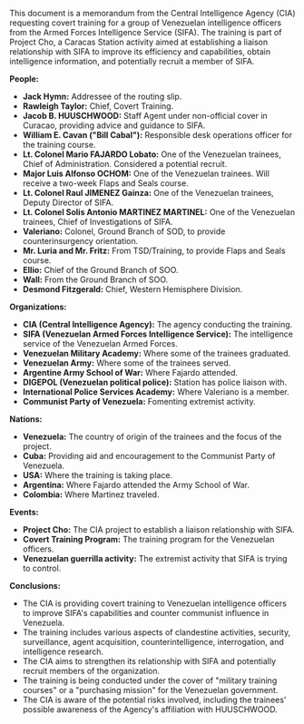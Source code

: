 This document is a memorandum from the Central Intelligence Agency (CIA) requesting covert training for a group of Venezuelan intelligence officers from the Armed Forces Intelligence Service (SIFA). The training is part of Project Cho, a Caracas Station activity aimed at establishing a liaison relationship with SIFA to improve its efficiency and capabilities, obtain intelligence information, and potentially recruit a member of SIFA.

**People:**

*   **Jack Hymn:** Addressee of the routing slip.
*   **Rawleigh Taylor:** Chief, Covert Training.
*   **Jacob B. HUUSCHWOOD:** Staff Agent under non-official cover in Curacao, providing advice and guidance to SIFA.
*   **William E. Cavan ("Bill Cabal"):** Responsible desk operations officer for the training course.
*   **Lt. Colonel Mario FAJARDO Lobato:** One of the Venezuelan trainees, Chief of Administration. Considered a potential recruit.
*   **Major Luis Alfonso OCHOM:** One of the Venezuelan trainees. Will receive a two-week Flaps and Seals course.
*   **Lt. Colonel Raul JIMENEZ Gainza:** One of the Venezuelan trainees, Deputy Director of SIFA.
*   **Lt. Colonel Solis Antonio MARTINEZ MARTINEL:** One of the Venezuelan trainees, Chief of Investigations of SIFA.
*   **Valeriano:** Colonel, Ground Branch of SOD, to provide counterinsurgency orientation.
*   **Mr. Luria and Mr. Fritz:** From TSD/Training, to provide Flaps and Seals course.
*   **Ellio:** Chief of the Ground Branch of SOO.
*   **Wall:** From the Ground Branch of SOO.
*   **Desmond Fitzgerald:** Chief, Western Hemisphere Division.

**Organizations:**

*   **CIA (Central Intelligence Agency):** The agency conducting the training.
*   **SIFA (Venezuelan Armed Forces Intelligence Service):** The intelligence service of the Venezuelan Armed Forces.
*   **Venezuelan Military Academy:** Where some of the trainees graduated.
*   **Venezuelan Army:** Where some of the trainees served.
*   **Argentine Army School of War:** Where Fajardo attended.
*   **DIGEPOL (Venezuelan political police):** Station has police liaison with.
*   **International Police Services Academy:** Where Valeriano is a member.
*   **Communist Party of Venezuela:** Fomenting extremist activity.

**Nations:**

*   **Venezuela:** The country of origin of the trainees and the focus of the project.
*   **Cuba:** Providing aid and encouragement to the Communist Party of Venezuela.
*   **USA:** Where the training is taking place.
*   **Argentina:** Where Fajardo attended the Army School of War.
*   **Colombia:** Where Martinez traveled.

**Events:**

*   **Project Cho:** The CIA project to establish a liaison relationship with SIFA.
*   **Covert Training Program:** The training program for the Venezuelan officers.
*   **Venezuelan guerrilla activity:** The extremist activity that SIFA is trying to control.

**Conclusions:**

*   The CIA is providing covert training to Venezuelan intelligence officers to improve SIFA's capabilities and counter communist influence in Venezuela.
*   The training includes various aspects of clandestine activities, security, surveillance, agent acquisition, counterintelligence, interrogation, and intelligence research.
*   The CIA aims to strengthen its relationship with SIFA and potentially recruit members of the organization.
*   The training is being conducted under the cover of "military training courses" or a "purchasing mission" for the Venezuelan government.
*   The CIA is aware of the potential risks involved, including the trainees' possible awareness of the Agency's affiliation with HUUSCHWOOD.
